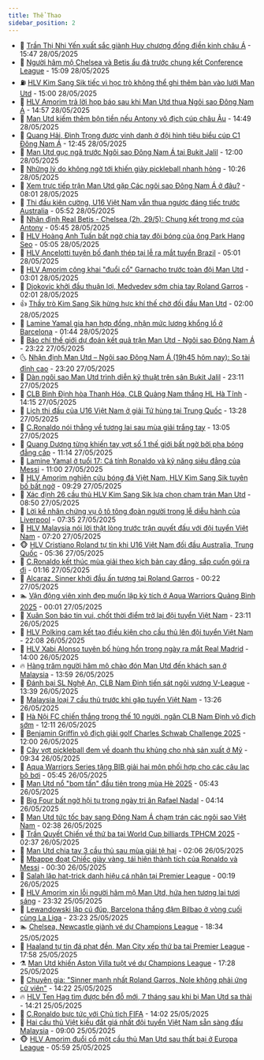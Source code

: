 ```yaml
---
title: Thể Thao
sidebar_position: 2
---
```


<!-- dantri-the-thao:START -->
- 🎡 [Trần Thị Nhi Yến xuất sắc giành Huy chương đồng điền kinh châu Á](https://dantri.com.vn/the-thao/tran-thi-nhi-yen-xuat-sac-gianh-huy-chuong-dong-dien-kinh-chau-a-20250528224513935.htm) - 15:47 28/05/2025
- 💯 [Người hâm mộ Chelsea và Betis ẩu đả trước chung kết Conference League](https://dantri.com.vn/the-thao/nguoi-ham-mo-chelsea-va-betis-au-da-truoc-chung-ket-conference-league-20250527074313273.htm) - 15:09 28/05/2025
- ⛽️ [HLV Kim Sang Sik tiếc vì học trò không thể ghi thêm bàn vào lưới Man Utd](https://dantri.com.vn/the-thao/hlv-kim-sang-sik-tiec-vi-hoc-tro-khong-the-ghi-them-ban-vao-luoi-man-utd-20250528220000479.htm) - 15:00 28/05/2025
- 💃 [HLV Amorim trả lời họp báo sau khi Man Utd thua Ngôi sao Đông Nam Á](https://dantri.com.vn/the-thao/hlv-amorim-tra-loi-hop-bao-sau-khi-man-utd-thua-ngoi-sao-dong-nam-a-20250528215700399.htm) - 14:57 28/05/2025
- 🌈 [Man Utd kiếm thêm bộn tiền nếu Antony vô địch cúp châu Âu](https://dantri.com.vn/the-thao/man-utd-kiem-them-bon-tien-neu-antony-vo-dich-cup-chau-au-20250528204113841.htm) - 14:49 28/05/2025
- 🦅 [Quang Hải, Đình Trọng được vinh danh ở đội hình tiêu biểu cúp C1 Đông Nam Á](https://dantri.com.vn/the-thao/quang-hai-dinh-trong-duoc-vinh-danh-o-doi-hinh-tieu-bieu-cup-c1-dong-nam-a-20250528175439567.htm) - 12:45 28/05/2025
- 🌝 [Man Utd gục ngã trước Ngôi sao Đông Nam Á tại Bukit Jalil](https://dantri.com.vn/the-thao/man-utd-guc-nga-truoc-ngoi-sao-dong-nam-a-tai-bukit-jalil-20250528190030850.htm) - 12:00 28/05/2025
- 🚀 [Những lý do không ngờ tới khiến giày pickleball nhanh hỏng](https://dantri.com.vn/the-thao/nhung-ly-do-khong-ngo-toi-khien-giay-pickleball-nhanh-hong-20250528163605302.htm) - 10:26 28/05/2025
- 🎉 [Xem trực tiếp trận Man Utd gặp Các ngôi sao Đông Nam Á ở đâu?](https://dantri.com.vn/the-thao/xem-truc-tiep-tran-man-utd-gap-cac-ngoi-sao-dong-nam-a-o-dau-20250528143342508.htm) - 08:01 28/05/2025
- 📝 [Thi đấu kiên cường, U16 Việt Nam vẫn thua ngược đáng tiếc trước Australia](https://dantri.com.vn/the-thao/thi-dau-kien-cuong-u16-viet-nam-van-thua-nguoc-dang-tiec-truoc-australia-20250528125136515.htm) - 05:52 28/05/2025
- 🦄 [Nhận định Real Betis - Chelsea &lpar;2h, 29/5&rpar;: Chung kết trong mơ của Antony](https://dantri.com.vn/the-thao/nhan-dinh-real-betis-chelsea-2h-295-chung-ket-trong-mo-cua-antony-20250528124453833.htm) - 05:45 28/05/2025
- 🎉 [HLV Hoàng Anh Tuấn bất ngờ chia tay đội bóng của ông Park Hang Seo](https://dantri.com.vn/the-thao/hlv-hoang-anh-tuan-bat-ngo-chia-tay-doi-bong-cua-ong-park-hang-seo-20250528120524856.htm) - 05:05 28/05/2025
- 💼 [HLV Ancelotti tuyên bố đanh thép tại lễ ra mắt tuyển Brazil](https://dantri.com.vn/the-thao/hlv-ancelotti-tuyen-bo-danh-thep-tai-le-ra-mat-tuyen-brazil-20250528113200305.htm) - 05:01 28/05/2025
- 🤡 [HLV Amorim công khai &quot;đuổi cổ&quot; Garnacho trước toàn đội Man Utd](https://dantri.com.vn/the-thao/hlv-amorim-cong-khai-duoi-co-garnacho-truoc-toan-doi-man-utd-20250528094108348.htm) - 03:01 28/05/2025
- 🦆 [Djokovic khởi đầu thuận lợi, Medvedev sớm chia tay Roland Garros](https://dantri.com.vn/the-thao/djokovic-khoi-dau-thuan-loi-medvedev-som-chia-tay-roland-garros-20250528084840773.htm) - 02:01 28/05/2025
- 👍 [Thầy trò Kim Sang Sik hừng hực khí thế chờ đối đầu Man Utd](https://dantri.com.vn/the-thao/thay-tro-kim-sang-sik-hung-huc-khi-the-cho-doi-dau-man-utd-20250528115549818.htm) - 02:00 28/05/2025
- 💼 [Lamine Yamal gia hạn hợp đồng, nhận mức lương khổng lồ ở Barcelona](https://dantri.com.vn/the-thao/lamine-yamal-gia-han-hop-dong-nhan-muc-luong-khong-lo-o-barcelona-20250528081101395.htm) - 01:44 28/05/2025
- 🦒 [Báo chí thế giới dự đoán kết quả trận Man Utd - Ngôi sao Đông Nam Á](https://dantri.com.vn/the-thao/bao-chi-the-gioi-du-doan-ket-qua-tran-man-utd-ngoi-sao-dong-nam-a-20250528005713100.htm) - 23:22 27/05/2025
- 🌜 [Nhận định Man Utd – Ngôi sao Đông Nam Á &lpar;19h45 hôm nay&rpar;: So tài đỉnh cao](https://dantri.com.vn/the-thao/nhan-dinh-man-utd-ngoi-sao-dong-nam-a-19h45-hom-nay-so-tai-dinh-cao-20250527232825053.htm) - 23:20 27/05/2025
- 🦆 [Dàn ngôi sao Man Utd trình diễn kỹ thuật trên sân Bukit Jalil](https://dantri.com.vn/the-thao/dan-ngoi-sao-man-utd-trinh-dien-ky-thuat-tren-san-bukit-jalil-20250528065247735.htm) - 23:11 27/05/2025
- 💪 [CLB Bình Định hòa Thanh Hóa, CLB Quảng Nam thắng HL Hà Tĩnh](https://dantri.com.vn/the-thao/clb-binh-dinh-hoa-thanh-hoa-clb-quang-nam-thang-hl-ha-tinh-20250527204948734.htm) - 14:15 27/05/2025
- 🧠 [Lịch thi đấu của U16 Việt Nam ở giải Tứ hùng tại Trung Quốc](https://dantri.com.vn/the-thao/lich-thi-dau-cua-u16-viet-nam-o-giai-tu-hung-tai-trung-quoc-20250527202735427.htm) - 13:28 27/05/2025
- 🦄 [C.Ronaldo nói thẳng về tương lai sau mùa giải trắng tay](https://dantri.com.vn/the-thao/cronaldo-noi-thang-ve-tuong-lai-sau-mua-giai-trang-tay-20250527194122915.htm) - 13:05 27/05/2025
- 🥸 [Quang Dương từng khiến tay vợt số 1 thế giới bất ngờ bởi pha bóng đẳng cấp](https://dantri.com.vn/the-thao/quang-duong-tung-khien-tay-vot-so-1-the-gioi-bat-ngo-boi-pha-bong-dang-cap-20250527172050121.htm) - 11:14 27/05/2025
- 🤠 [Lamine Yamal ở tuổi 17: Cá tính Ronaldo và kỹ năng siêu đẳng của Messi](https://dantri.com.vn/the-thao/lamine-yamal-o-tuoi-17-ca-tinh-ronaldo-va-ky-nang-sieu-dang-cua-messi-20250520155027159.htm) - 11:00 27/05/2025
- 👺 [HLV Amorim nghiên cứu bóng đá Việt Nam, HLV Kim Sang Sik tuyên bố bất ngờ](https://dantri.com.vn/the-thao/hlv-amorim-nghien-cuu-bong-da-viet-nam-hlv-kim-sang-sik-tuyen-bo-bat-ngo-20250527162934616.htm) - 09:29 27/05/2025
- 📝 [Xác định 26 cầu thủ HLV Kim Sang Sik lựa chọn chạm trán Man Utd](https://dantri.com.vn/the-thao/xac-dinh-26-cau-thu-hlv-kim-sang-sik-lua-chon-cham-tran-man-utd-20250527095031170.htm) - 08:50 27/05/2025
- 🦆 [Lời kể nhân chứng vụ ô tô tông đoàn người trong lễ diễu hành của Liverpool](https://dantri.com.vn/the-thao/loi-ke-nhan-chung-vu-o-to-tong-doan-nguoi-trong-le-dieu-hanh-cua-liverpool-20250527142223893.htm) - 07:35 27/05/2025
- 🥳 [HLV Malaysia nói lời thật lòng trước trận quyết đấu với đội tuyển Việt Nam](https://dantri.com.vn/the-thao/hlv-malaysia-noi-loi-that-long-truoc-tran-quyet-dau-voi-doi-tuyen-viet-nam-20250527112226643.htm) - 07:20 27/05/2025
- 🐵 [HLV Cristiano Roland tự tin khi U16 Việt Nam đối đầu Australia, Trung Quốc](https://dantri.com.vn/the-thao/hlv-cristiano-roland-tu-tin-khi-u16-viet-nam-doi-dau-australia-trung-quoc-20250527123455447.htm) - 05:36 27/05/2025
- 🤩 [C.Ronaldo kết thúc mùa giải theo kịch bản cay đắng, sắp cuốn gói ra đi](https://dantri.com.vn/the-thao/cronaldo-ket-thuc-mua-giai-theo-kich-ban-cay-dang-sap-cuon-goi-ra-di-20250527081644163.htm) - 01:16 27/05/2025
- 🤠 [Alcaraz, Sinner khởi đầu ấn tượng tại Roland Garros](https://dantri.com.vn/the-thao/alcaraz-sinner-khoi-dau-an-tuong-tai-roland-garros-20250527071830214.htm) - 00:22 27/05/2025
- 🏊 [Vận động viên xinh đẹp muốn lập kỳ tích ở Aqua Warriors Quảng Bình 2025](https://dantri.com.vn/the-thao/van-dong-vien-xinh-dep-muon-lap-ky-tich-o-aqua-warriors-quang-binh-2025-20250526232127673.htm) - 00:01 27/05/2025
- 🗽 [Xuân Son báo tin vui, chốt thời điểm trở lại đội tuyển Việt Nam](https://dantri.com.vn/the-thao/xuan-son-bao-tin-vui-chot-thoi-diem-tro-lai-doi-tuyen-viet-nam-20250526230504196.htm) - 23:11 26/05/2025
- 🚀 [HLV Polking cam kết tạo điều kiện cho cầu thủ lên đội tuyển Việt Nam](https://dantri.com.vn/the-thao/hlv-polking-cam-ket-tao-dieu-kien-cho-cau-thu-len-doi-tuyen-viet-nam-20250526230859889.htm) - 22:08 26/05/2025
- 🎉 [HLV Xabi Alonso tuyên bố hùng hồn trong ngày ra mắt Real Madrid](https://dantri.com.vn/the-thao/hlv-xabi-alonso-tuyen-bo-hung-hon-trong-ngay-ra-mat-real-madrid-20250526212124900.htm) - 14:00 26/05/2025
- 🔥 [Hàng trăm người hâm mộ chào đón Man Utd đến khách sạn ở Malaysia](https://dantri.com.vn/the-thao/hang-tram-nguoi-ham-mo-chao-don-man-utd-den-khach-san-o-malaysia-20250526202105966.htm) - 13:59 26/05/2025
- 🎉 [Đánh bại SL Nghệ An, CLB Nam Định tiến sát ngôi vương V-League](https://dantri.com.vn/the-thao/danh-bai-sl-nghe-an-clb-nam-dinh-tien-sat-ngoi-vuong-v-league-20250526203319490.htm) - 13:39 26/05/2025
- 🎡 [Malaysia loại 7 cầu thủ trước khi gặp tuyển Việt Nam](https://dantri.com.vn/the-thao/malaysia-loai-7-cau-thu-truoc-khi-gap-tuyen-viet-nam-20250526194706550.htm) - 13:26 26/05/2025
- 🐻 [Hà Nội FC chiến thắng trong thế 10 người, ngăn CLB Nam Định vô địch sớm](https://dantri.com.vn/the-thao/ha-noi-fc-chien-thang-trong-the-10-nguoi-ngan-clb-nam-dinh-vo-dich-som-20250526191141579.htm) - 12:11 26/05/2025
- 🌊 [Benjamin Griffin vô địch giải golf Charles Schwab Challenge 2025](https://dantri.com.vn/the-thao/benjamin-griffin-vo-dich-giai-golf-charles-schwab-challenge-2025-20250526120230900.htm) - 12:00 26/05/2025
- 💃 [Cây vợt pickleball đem về doanh thu khủng cho nhà sản xuất ở Mỹ](https://dantri.com.vn/the-thao/cay-vot-pickleball-dem-ve-doanh-thu-khung-cho-nha-san-xuat-o-my-20250526155209142.htm) - 09:34 26/05/2025
- 🤔 [Aqua Warriors Series tặng BIB giải hai môn phối hợp cho các câu lạc bộ bơi](https://dantri.com.vn/the-thao/aqua-warriors-series-tang-bib-giai-hai-mon-phoi-hop-cho-cac-cau-lac-bo-boi-20250526121011795.htm) - 05:45 26/05/2025
- 🤭 [Man Utd nổ &quot;bom tấn&quot; đầu tiên trong mùa Hè 2025](https://dantri.com.vn/the-thao/man-utd-no-bom-tan-dau-tien-trong-mua-he-2025-20250526124316577.htm) - 05:43 26/05/2025
- 👹 [Big Four bất ngờ hội tụ trong ngày tri ân Rafael Nadal](https://dantri.com.vn/the-thao/big-four-bat-ngo-hoi-tu-trong-ngay-tri-an-rafael-nadal-20250526111408652.htm) - 04:14 26/05/2025
- 🗽 [Man Utd tức tốc bay sang Đông Nam Á chạm trán các ngôi sao Việt Nam](https://dantri.com.vn/the-thao/man-utd-tuc-toc-bay-sang-dong-nam-a-cham-tran-cac-ngoi-sao-viet-nam-20250526093819131.htm) - 02:38 26/05/2025
- 🥳 [Trần Quyết Chiến về thứ ba tại World Cup billiards TPHCM 2025](https://dantri.com.vn/the-thao/tran-quyet-chien-ve-thu-ba-tai-world-cup-billiards-tphcm-2025-20250526091549678.htm) - 02:37 26/05/2025
- 💃 [Man Utd chia tay 3 cầu thủ sau mùa giải tệ hại](https://dantri.com.vn/the-thao/man-utd-chia-tay-3-cau-thu-sau-mua-giai-te-hai-20250526075911662.htm) - 02:06 26/05/2025
- 🧰 [Mbappe đoạt Chiếc giày vàng, tái hiện thành tích của Ronaldo và Messi](https://dantri.com.vn/the-thao/mbappe-doat-chiec-giay-vang-tai-hien-thanh-tich-cua-ronaldo-va-messi-20250526071332666.htm) - 00:30 26/05/2025
- 💪 [Salah lập hat-trick danh hiệu cá nhân tại Premier League](https://dantri.com.vn/the-thao/salah-lap-hat-trick-danh-hieu-ca-nhan-tai-premier-league-20250526025240433.htm) - 00:19 26/05/2025
- 🚀 [HLV Amorim xin lỗi người hâm mộ Man Utd, hứa hẹn tương lai tươi sáng](https://dantri.com.vn/the-thao/hlv-amorim-xin-loi-nguoi-ham-mo-man-utd-hua-hen-tuong-lai-tuoi-sang-20250526022942412.htm) - 23:32 25/05/2025
- 🤠 [Lewandowski lập cú đúp, Barcelona thắng đậm Bilbao ở vòng cuối cùng La Liga](https://dantri.com.vn/the-thao/lewandowski-lap-cu-dup-barcelona-thang-dam-bilbao-o-vong-cuoi-cung-la-liga-20250526062020674.htm) - 23:23 25/05/2025
- 🏊 [Chelsea, Newcastle giành vé dự Champions League](https://dantri.com.vn/the-thao/chelsea-newcastle-gianh-ve-du-champions-league-20250526013425455.htm) - 18:34 25/05/2025
- 🦄 [Haaland tự tin đá phạt đền, Man City xếp thứ ba tại Premier League](https://dantri.com.vn/the-thao/haaland-tu-tin-da-phat-den-man-city-xep-thu-ba-tai-premier-league-20250526005801951.htm) - 17:58 25/05/2025
- ⚗️ [Man Utd khiến Aston Villa tuột vé dự Champions League](https://dantri.com.vn/the-thao/man-utd-khien-aston-villa-tuot-ve-du-champions-league-20250526002838400.htm) - 17:28 25/05/2025
- 🥷 [Chuyên gia: &quot;Sinner mạnh nhất Roland Garros, Nole không phải ứng cử viên&quot;](https://dantri.com.vn/the-thao/chuyen-gia-sinner-manh-nhat-roland-garros-nole-khong-phai-ung-cu-vien-20250524230333469.htm) - 14:22 25/05/2025
- 🔥 [HLV Ten Hag tìm được bến đỗ mới, 7 tháng sau khi bị Man Utd sa thải](https://dantri.com.vn/the-thao/hlv-ten-hag-tim-duoc-ben-do-moi-7-thang-sau-khi-bi-man-utd-sa-thai-20250525212114614.htm) - 14:21 25/05/2025
- 🦅 [C.Ronaldo bực tức với Chủ tịch FIFA](https://dantri.com.vn/the-thao/cronaldo-buc-tuc-voi-chu-tich-fifa-20250525210220664.htm) - 14:02 25/05/2025
- 🌝 [Hai cầu thủ Việt kiều đắt giá nhất đội tuyển Việt Nam sẵn sàng đấu Malaysia](https://dantri.com.vn/the-thao/hai-cau-thu-viet-kieu-dat-gia-nhat-doi-tuyen-viet-nam-san-sang-dau-malaysia-20250525123911976.htm) - 09:00 25/05/2025
- 🐵 [HLV Amorim đuổi cổ một cầu thủ Man Utd sau thất bại ở Europa League](https://dantri.com.vn/the-thao/hlv-amorim-duoi-co-mot-cau-thu-man-utd-sau-that-bai-o-europa-league-20250525123549346.htm) - 05:59 25/05/2025<!-- dantri-the-thao:END -->
